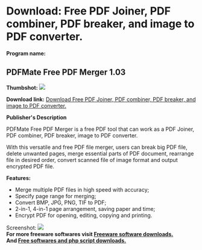 # Download: Free PDF Joiner, PDF combiner, PDF breaker, and image to PDF converter.

**Program name:**

## PDFMate Free PDF Merger 1.03

  
**Thumbshot:** ![](http://www.freewarefiles.com/screenshot/pdfmatepdfmrgr_md.jpg)   
  
**Download link:** [Download Free PDF Joiner, PDF combiner, PDF breaker, and image to PDF converter.](http://freesoftwares.boysofts.com/PDFMate-Free-PDF-Merger_program_77346.html)  
  


**Publisher's Description**  
  


PDFMate Free PDF Merger is a free PDF tool that can work as a PDF Joiner, PDF combiner, PDF breaker, image to PDF converter. 

With this versatile and free PDF file merger, users can break big PDF file, delete unwanted pages, merge essential parts of PDF document, rearrange file in desired order, convert scanned file of image format and output encrypted PDF file.

**Features:**

  * Merge multiple PDF files in high speed with accuracy; 
  * Specify page range for merging; 
  * Convert BMP, JPG, PNG, TIF to PDF; 
  * 2-in-1, 4-in-1 page arrangement, saving paper and time; 
  * Encrypt PDF for opening, editing, copying and printing. 

  
  
Screenshot: ![](http://www.freewarefiles.com/screenshot/pdfmatepdfmrgr.jpg)   
**For more freeware softwares visit [Freeware software downloads.](http://freesoftwares.boysofts.com/)**   
**And [Free softwares and php script downloads.](http://www.boysofts.com/)**
